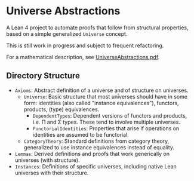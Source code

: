 # Universe Abstractions

A Lean 4 project to automate proofs that follow from structural properties, based on a simple generalized `Universe` concept.

This is still work in progress and subject to frequent refactoring.

For a mathematical description, see [UniverseAbstractions.pdf](Doc/UniverseAbstractions/UniverseAbstractions.pdf).

## Directory Structure

* `Axioms`: Abstract definition of a universe and of structure on universes.
  * `Universe`: Basic structure that most universes should have in some form: identities (also called "instance equivalences"), functors, products, (type) equivalences.
    * `DependentTypes`: Dependent versions of functors and products, i.e. Π and Σ types. These tend to involve multiple universes.
    * `FunctorialIdentities`: Properties that arise if operations on identities are assumed to be functorial.
  * `CategoryTheory`: Standard definitions from category theory, generalized to use instance equivalences instead of equality.
* `Lemmas`: Derived definitions and proofs that work generically on universes (with structure).
* `Instances`: Definitions of specific universes, including native Lean universes with their structure.
